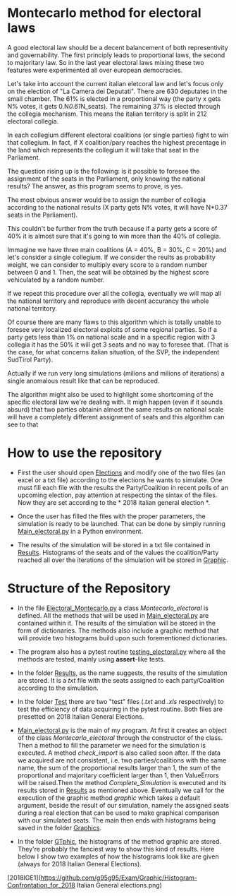 # Montecarlo method for electoral laws
A good electoral law should be a decent balancement of both representivity and governability. The first principly leads to proportional laws, the second to majoritary law. So in the last year electoral laws mixing these two features were experimented all over european democracies.

Let's take into account the current italian eletcoral law and let's focus only on the election of "La Camera dei Deputati". There are 630  deputates in the small chamber. The 61% is elected in a proportional way (the party x gets N% votes, it gets 0.N*0.61*N_seats). The remaining 37% is elected through the collegia mechanism. This means the italian territory is split in 212 electoral collegia.

In each collegium different electoral coalitions (or single parties) fight to win that collegium. In fact, if X coalition/pary reaches the highest precentage in the land which represents the collegium it will take that seat in the Parliament.

The question rising up is the following: is it possible to foresee the assignment of the seats in the Parliament, only knowing the national results? The answer, as this program seems to prove, is yes.

The most obvious answer would be to assign the number of collegia according to the national results (X party gets N% votes, it will have N*0.37 seats in the Parliament).

This couldn't be further from the truth because if a party gets a score of 40% it is almost sure that it's going to win more than the 40% of collegia.

Immagine we have three main coalitions (A = 40%, B = 30%, C = 20%) and let's consider a single collegium. If we consider the reults as probability weight, we can consider to multiply every score to a random number between 0 and 1. Then, the seat will be obtained by the highest score vehiculated by a random number.

If we repeat this procedure over all the collegia, eventually we will map all the national territory and reproduce with decent accurancy the whole national territory.

Of course there are many flaws to this algorithm which is totally unable to foresee very localized electoral exploits of some regional parties. So if a party gets less than 1% on national scale and in a specific region with 3 collegia it has the 50% it will get 3 seats and no way to foresee that. (That is the case, for what concerns italian situation, of the SVP, the independent SudTirol Party).

Actually if we run very long simulations (milions and milions of iterations) a single anomalous result like that can be reproduced.

The algorithm might also be used to highlight some shortcoming of the specific electoral law we're dealing with. It migh happen (even if it sounds absurd) that two parties obtainin almost the same results on national scale will have a completely different assignment of seats and this algorithm can see to that


# How to use the repository

* First the user should open [Elections](https://github.com/g95g95/Exam) and modify one of the two files (an excel or a txt file) according to the elections he wants to simulate. One must fill each file with the results the Party/Coalition in recent polls of an upcoming election, pay attention at respecting the sintax of the files. Now they are set according to the * 2018 italian general election *.

* Once the user has filled the files with the proper parameters, the simulation is ready to be launched. That can be done by simply running [Main_electoral.py](https://github.com/g95g95/Exam) in a Python environment.

* The results of the simulation will be stored in a txt file contained in [Results](https://github.com/g95g95/Exam). Histograms of the seats and of the values the coalition/Party reached all over the iterations of the simulation will be stored in [Graphic](https://github.com/g95g95/Exam).


# Structure of the Repository

* In the file [Electoral_Montecarlo.py](https://github.com/g95g95/Exam) a class *Montecarlo_electoral* is defined. All the methods that will be used in [Main_electoral.py](https://github.com/g95g95/Exam) are contained within it. The results of the simulation will be stored in the form of dictionaries. The methods also include a graphic method that will provide two histograms build upon such forementioned dictionaries.

* The program also has a pytest routine [testing_electoral.py](https://github.com/g95g95/Exam) where all the methods are tested, mainly using **assert**-like tests.

* In the folder [Results](https://github.com/g95g95/Exam), as the name suggests, the results of the simulation are stored. It is a *txt* file with the seats assigned to each party/Coalition according to the simulation.

* In the folder [Test](https://github.com/g95g95/Exam) there are two "test" files (*.txt* and *.xls* respectively) to test the efficiency of data acquiring in the pytest routine. Both files are presetted on 2018 Italian General Elections.

* [Main_electoral.py](https://github.com/g95g95/Exam) is the main of my program. At first it creates an object of the class *Montecarlo_electoral* through the constructor of the class. Then a method to fill the parameter we need for the simulation is executed. A method *check_import* is also called soon after. If the data we acquired are not consistent, i.e. two parties/coalitions with the same name, the sum of the proportional results larger than 1, the sum of the proportional and majoritary coefficient larger than 1, then ValueErrors will be raised.Then the method *Complete_Simulation* is executed and its results stored in [Results](https://github.com/g95g95/Exam) as mentioned above. Eventually we call for the execution of the graphic method *graphic* which takes a default argument, beside the result of our simulation, namely the assigned seats during a real election that can be used to make graphical comparison with our simulated seats. The main then ends with histograms being saved in the folder [Graphics](https://github.com/g95g95/Exam).

* In the folder [GTphic](https://github.com/g95g95/Exam), the histograms of the method graphic are stored. They're probably the fanciest way to show this kind of results. Here below I show two examples of how the histograms look like are given (always for 2018 Italian General Elections).

[2018IGE1](https://github.com/g95g95/Exam/Graphic/Histogram-Confrontation_for_2018 Italian General elections.png)











